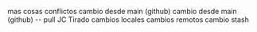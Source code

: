 mas cosas
conflictos
cambio desde main (github)
cambio desde main (github) -- pull
JC Tirado
cambios locales
cambios remotos
cambio stash